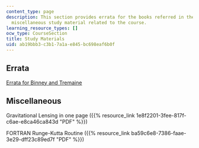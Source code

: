 ```yaml
---
content_type: page
description: This section provides errata for the books referred in the course and
  miscellaneous study material related to the course.
learning_resource_types: []
ocw_type: CourseSection
title: Study Materials
uid: ab19bbb3-c3b1-7a1a-e845-bc698eaf6b0f
---
```


Errata
------

[Errata for Binney and Tremaine](http://de.arxiv.org/abs/astro-ph/9304010)

Miscellaneous
-------------

Gravitational Lensing in one page ({{% resource_link 1e8f2201-3fee-817f-c6ae-e8ca46ca843d "PDF" %}})

FORTRAN Runge-Kutta Routine ({{% resource_link ba59c6e8-7386-faae-3e29-dff23c89ed7f "PDF" %}})
